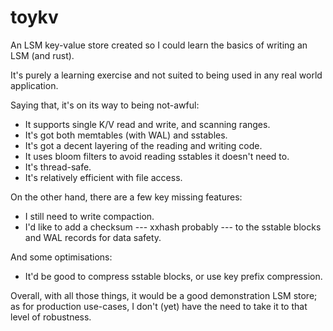 # toykv

An LSM key-value store created so I could learn the basics of writing an LSM (and rust).

It's purely a learning exercise and not suited to being used in any real world
application.

Saying that, it's on its way to being not-awful:

- It supports single K/V read and write, and scanning ranges.
- It's got both memtables (with WAL) and sstables.
- It's got a decent layering of the reading and writing code.
- It uses bloom filters to avoid reading sstables it doesn't need to.
- It's thread-safe.
- It's relatively efficient with file access.

On the other hand, there are a few key missing features:

- I still need to write compaction.
- I'd like to add a checksum --- xxhash probably --- to the sstable blocks and WAL records for data safety.

And some optimisations:

- It'd be good to compress sstable blocks, or use key prefix compression.

Overall, with all those things, it would be a good demonstration LSM store; as for production use-cases, I don't (yet) have the need to take it to that level of robustness.
